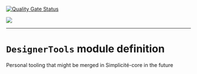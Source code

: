 [![Quality Gate Status](https://sonarcloud.io/api/project_badges/measure?project=Campano_module-designertools&metric=alert_status)](https://sonarcloud.io/dashboard?id=Campano_module-designertools)

<!--
 ___ _            _ _    _ _    __
/ __(_)_ __  _ __| (_)__(_) |_ /_/
\__ \ | '  \| '_ \ | / _| |  _/ -_)
|___/_|_|_|_| .__/_|_\__|_|\__\___|
            |_| 
-->
![](https://docs.simplicite.io//logos/logo250.png)
* * *

`DesignerTools` module definition
=================================

Personal tooling that might be merged in Simplicité-core in the future

